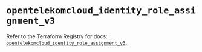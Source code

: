 # `opentelekomcloud_identity_role_assignment_v3`

Refer to the Terraform Registry for docs: [`opentelekomcloud_identity_role_assignment_v3`](https://registry.terraform.io/providers/opentelekomcloud/opentelekomcloud/1.36.16/docs/resources/identity_role_assignment_v3).
